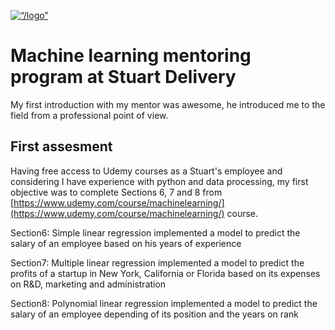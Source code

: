 <p align=“center”>
  <a href=“https://stuart.com/”>
    <img alt=“/logo” src=“o.jpg” width=“200”>
  </a>
</p>

# Machine learning mentoring program at Stuart Delivery

My first introduction with my mentor was awesome, he introduced me to the field from a professional point of view. 

## First assesment 

Having free access to Udemy courses as a Stuart's employee and considering I have experience with python and data processing, my first objective was to complete Sections 6, 7 and 8 from [https://www.udemy.com/course/machinelearning/](https://www.udemy.com/course/machinelearning/) course.

Section6: Simple linear regression
	implemented a model to predict the salary of an employee based on his years of experience 

Section7: Multiple linear regression
	implemented a model to predict the profits of a startup in New York, California or Florida
	based on its expenses on R&D, marketing and administration

Section8: Polynomial linear regression
	implemented a model to predict the salary of an employee depending of its position and the 
	years on rank


